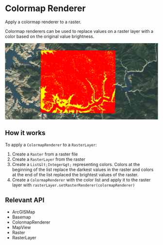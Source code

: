 # Colormap Renderer

Apply a colormap renderer to a raster.

Colormap renderers can be used to replace values on a raster layer with a color based on the original value brightness.

![](ColormapRenderer.png)

## How it works

To apply a `ColormapRenderer` to a `RasterLayer`:

1.  Create a `Raster` from a raster file
2.  Create a `RasterLayer` from the raster
3.  Create a `List&lt;Integer&gt;` representing colors. Colors at the beginning of the list replace the darkest values in
  the raster and colors at the end of the list replaced the brightest values of the raster.
4.  Create a `ColormapRenderer` with the color list and apply it to the raster layer with `rasterLayer.setRasterRenderer(colormapRenderer)`

## Relevant API

*   ArcGISMap
*   Basemap
*   ColormapRenderer
*   MapView
*   Raster
*   RasterLayer
